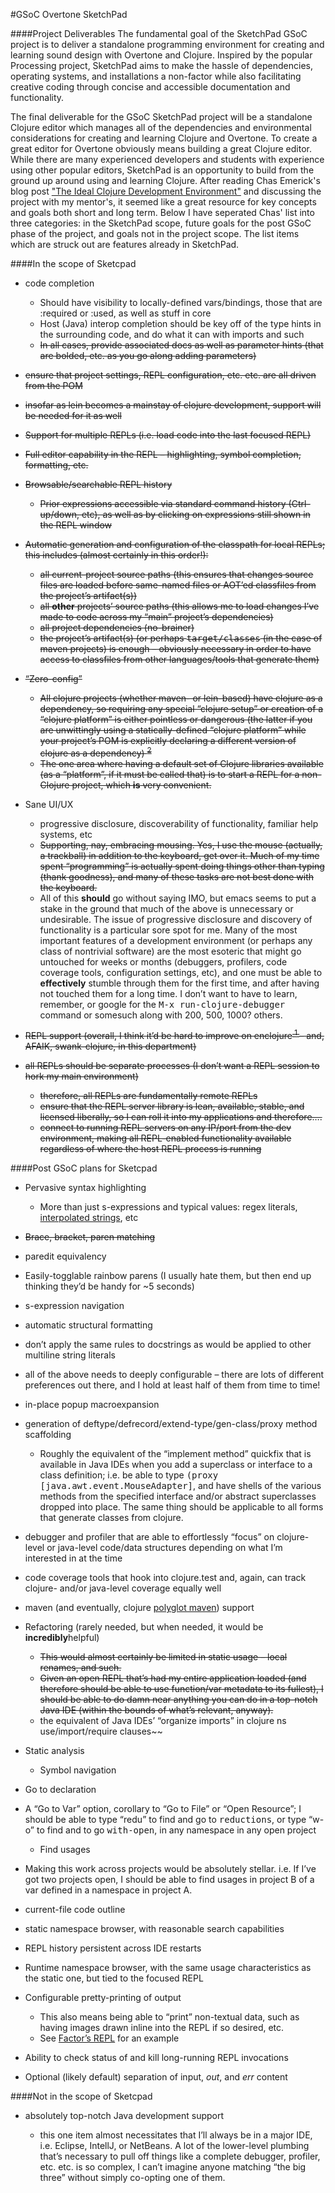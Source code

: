 #GSoC Overtone SketchPad 

####Project Deliverables
The fundamental goal of the SketchPad GSoC project is to deliver a standalone programming environment for creating and learning sound design with Overtone and Clojure. Inspired by the popular Processing project, SketchPad aims to make the hassle of dependencies, operating systems, and installations a non-factor while also facilitating creative coding through concise and accessible documentation and functionality. 

The final deliverable for the GSoC SketchPad project will be a standalone Clojure editor which manages all of the dependencies and environmental considerations for creating and learning Clojure and Overtone. To create a great editor for Overtone obviously means building a great Clojure editor. While there are many experienced developers and students with experience using other popular editors, SketchPad is an opportunity to build from the ground up around using and learning Clojure. After reading Chas Emerick's blog post ["The Ideal Clojure Development Environment"](http://cemerick.com/ideal-clojure-development-environment/) and discussing the project with my mentor's, it seemed like a great resource for key concepts and goals both short and long term. Below I have seperated Chas' list into three categories: in the SketchPad scope, future goals for the post GSoC phase of the project, and goals not in the project scope. The list items which are struck out are features already in SketchPad.

####In the scope of Sketcpad

- code completion
	+ Should have visibility to locally-defined vars/bindings, those that are :required or :used, as well as stuff in core
	+ Host (Java) interop completion should be key off of the type hints in the surrounding code, and do what it can with imports and such
	+ ~~In all cases, provide associated docs as well as parameter hints (that are bolded, etc. as you go along adding parameters)~~	

- ~~ensure that project settings, REPL configuration, etc. etc. are all driven from the POM~~

- ~~insofar as lein becomes a mainstay of clojure development, support will be needed for it as well~~

- ~~Support for multiple REPLs (i.e. load code into the last focused REPL)~~

- ~~Full editor capability in the REPL – highlighting, symbol completion, formatting, etc.~~

- ~~Browsable/searchable REPL history~~

	+ ~~Prior expressions accessible via standard command history (Ctrl-up/down, etc), as well as by clicking on expressions still shown in the REPL window~~

- ~~Automatic generation and configuration of the classpath for local REPLs; this includes (almost certainly in this order!):~~

	+ ~~all current-project source paths (this ensures that changes source files are loaded before same-named files or AOT&#8217;ed classfiles from the project&#8217;s artifact(s))~~
	+ ~~all <strong>other</strong> projects&#8217; source paths (this allows me to load changes I&#8217;ve made to code across my &#8220;main&#8221; project&#8217;s dependencies)~~
	+ ~~all project dependencies (no-brainer)~~
	+ ~~the project&#8217;s artifact(s) (or perhaps <tt>target/classes</tt> (in the case of maven projects) is enough – obviously necessary in order to have access to classfiles from other languages/tools that generate them)~~

- ~~&#8220;Zero-config&#8221;~~

	+ ~~All clojure projects (whether maven- or lein-based) have clojure as a dependency, so requiring any special &#8220;clojure setup&#8221; or creation of a &#8220;clojure platform&#8221; is either pointless or dangerous (the latter if you are unwittingly using a statically-defined &#8220;clojure platform&#8221; while your project&#8217;s POM is explicitly declaring a different version of clojure as a dependency) <sup> <a href="#fn2"> 2 </a> </sup>~~
	+ ~~The one area where having a default set of Clojure libraries available (as a &#8220;platform&#8221;, if it must be called that) is to start a REPL for a non-Clojure project, which <strong>is</strong> very convenient.~~

- Sane UI/UX

	+ progressive disclosure, discoverability of functionality, familiar help systems, etc
	+ ~~Supporting, nay, embracing mousing. Yes, I use the mouse (actually, a trackball) in addition to the keyboard, get over it. Much of my time spent &#8220;programming&#8221; is actually spent doing things other than typing (thank goodness), and many of these tasks are not best done with the keyboard.~~
	+ All of this <strong>should</strong> go without saying IMO, but emacs seems to put a stake in the ground that much of the above is unnecessary or undesirable. The issue of progressive disclosure and discovery of functionality is a particular sore spot for me. Many of the most important features of a development environment (or perhaps any class of nontrivial software) are the most esoteric that might go untouched for weeks or months (debuggers, profilers, code coverage tools, configuration settings, etc), and one must be able to <strong>effectively</strong> stumble through them for the first time, and after having not touched them for a long time. I don&#8217;t want to have to learn, remember, or google for the <tt>M-x run-clojure-debugger</tt> command or somesuch along with 200, 500, 1000? others.

- ~~REPL support (overall, I think it&#8217;d be hard to improve on enclojure<sup><a href="#fn1"> 1 </a> </sup> – and, AFAIK, swank-clojure, in this department)~~

- ~~all REPLs should be separate processes (I don&#8217;t want a REPL session to hork my main environment)~~

	+ ~~therefore, all REPLs are fundamentally remote REPLs~~
	+ ~~ensure that the REPL server library is lean, available, stable, and licensed liberally, so I can roll it into my applications and therefore&#8230;.~~
	+ ~~connect to running REPL servers on any IP/port from the dev environment, making all REPL-enabled functionality available regardless of where the host REPL process is running~~

####Post GSoC plans for Sketcpad
- Pervasive syntax highlighting

	+ More than just s-expressions and typical values: regex literals, <a href="http://cemerick.com/2009/12/04/string-interpolation-in-clojure/">interpolated strings</a>, etc

- ~~Brace, bracket, paren matching~~

- paredit equivalency

- Easily-togglable rainbow parens (I usually hate them, but then end up thinking they&#8217;d be handy for ~5 seconds)

- s-expression navigation

- automatic structural formatting

- don&#8217;t apply the same rules to docstrings as would be applied to other multiline string literals

- all of the above needs to deeply configurable – there are lots of different preferences out there, and I hold at least half of them from time to time!

- in-place popup macroexpansion
- generation of deftype/defrecord/extend-type/gen-class/proxy method scaffolding

	+ Roughly the equivalent of the &#8220;implement method&#8221; quickfix that is available in Java IDEs when you add a superclass or interface to a class definition; i.e. be able to type <tt>(proxy [java.awt.event.MouseAdapter]</tt>, and have shells of the various methods from the specified interface and/or abstract superclasses dropped into place. The same thing should be applicable to all forms that generate classes from clojure.

- debugger and profiler that are able to effortlessly &#8220;focus&#8221; on clojure-level or java-level code/data structures depending on what I&#8217;m interested in at the time
- code coverage tools that hook into clojure.test and, again, can track clojure- and/or java-level coverage equally well

- maven (and eventually, clojure <a href="http://polyglot.sonatype.org/">polyglot maven</a>) support

- Refactoring (rarely needed, but when needed, it would be <strong>incredibly</strong>helpful)

	+ ~~This would almost certainly be limited in static usage – local renames, and such.~~
	+ ~~Given an open REPL that&#8217;s had my entire application loaded (and therefore should be able to use function/var metadata to its fullest), I should be able to do damn near anything you can do in a top-notch Java IDE (within the bounds of what&#8217;s relevant, anyway).~~
	+ the equivalent of Java IDEs&#8217; &#8220;organize imports&#8221; in clojure ns use/import/require clauses~~

- Static analysis

	+ Symbol navigation

- Go to declaration
- A &#8220;Go to Var&#8221; option, corollary to &#8220;Go to File&#8221; or &#8220;Open Resource&#8221;; I should be able to type &#8220;redu&#8221; to find and go to <tt>reductions</tt>, or type &#8220;w-o&#8221; to find and to go <tt>with-open</tt>, in any namespace in any open project

	+ Find usages

- Making this work across projects would be absolutely stellar.  i.e. If I&#8217;ve got two projects open, I should be able to find usages in project B of a var defined in a namespace in project A.

- current-file code outline

- static namespace browser, with reasonable search capabilities

- REPL history persistent across IDE restarts

- Runtime namespace browser, with the same usage characteristics as the static one, but tied to the focused REPL

- Configurable pretty-printing of output

	+ This also means being able to &#8220;print&#8221; non-textual data, such as having images drawn inline into the REPL if so desired, etc.
	+ See <a href="http://re-factor.blogspot.com/2010/09/visual-repl.html">Factor&#8217;s REPL</a> for an example

- Ability to check status of and kill long-running REPL invocations

- Optional (likely default) separation of input, *out*, and *err* content

####Not in the scope of Sketcpad

- absolutely top-notch Java development support

	+ this one item almost necessitates that I&#8217;ll always be in a major IDE, i.e. Eclipse, IntellJ, or NetBeans. A lot of the lower-level plumbing that&#8217;s necessary to pull off things like a complete debugger, profiler, etc. etc. is so complex, I can&#8217;t imagine anyone matching &#8220;the big three&#8221; without simply co-opting one of them.


